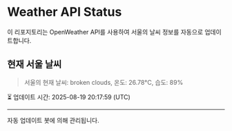 
# Weather API Status

이 리포지토리는 OpenWeather API를 사용하여 서울의 날씨 정보를 자동으로 업데이트합니다.

## 현재 서울 날씨
> 서울의 현재 날씨: broken clouds, 온도: 26.78°C, 습도: 89%

⏳ 업데이트 시간: 2025-08-19 20:17:59 (UTC)

---
자동 업데이트 봇에 의해 관리됩니다.
